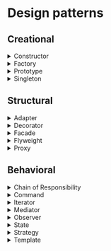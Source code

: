 # Design patterns

## Creational

<details>
    <summary>Constructor</summary>

<blockquote>
    <p>
        Example: 
        <a href="https://github.com/cherenkor/learn-js-design-patters/blob/master/Creational/constructor.js">constructor.js</a>
    </p>
    <p>
        The constructor pattern allows you to create multiple instances of the same script or plugin.
    </p>
    <p>
        It’s particularly useful for things like plugins or libraries where each instance will share many methods and properties in common, but have some differences as well.
    </p>
    <p> 
        <a href="https://medium.com/@adarshsingh1407/js-design-patterns-constructor-pattern-81136d15226f">JS-Design Patterns: Constructor Pattern</a>
        <br>
        <a href="https://rafaelsm.me/constructor-pattern">JS Design Patterns - Constructor</a>
    </p>
</blockquote>
</details>

<details>
    <summary>Factory</summary>
</details>

<details>
    <summary>Prototype</summary>
</details>


<details>
    <summary>Singleton</summary>
</details>



## Structural

<details>
    <summary>Adapter</summary>
</details>


<details>
    <summary>Decorator</summary>
</details>


<details>
    <summary>Facade</summary>
</details>


<details>
    <summary>Flyweight</summary>
</details>


<details>
    <summary>Proxy</summary>
</details>



## Behavioral

<details>
    <summary>Chain of Responsibility</summary>
</details>


<details>
    <summary>Command</summary>
</details>


<details>
    <summary>Iterator</summary>
</details>


<details>
    <summary>Mediator</summary>
</details>


<details>
    <summary>Observer</summary>
</details>


<details>
    <summary>State</summary>
</details>


<details>
    <summary>Strategy</summary>
</details>


<details>
    <summary>Template</summary>
</details>


